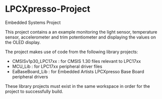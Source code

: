# LPCXpresso-Project
Embedded Systems Project

This project contains a an example monitoring the light sensor,
temperature sensor, accelerometer and trim potentiometer and
displaying the values on the OLED display.

The project makes use of code from the following library projects:
- CMSISv1p30_LPC17xx : for CMSIS 1.30 files relevant to LPC17xx
- MCU_Lib        	 : for LPC17xx peripheral driver files
- EaBaseBoard_Lib    : for Embedded Artists LPCXpresso Base Board peripheral drivers

These library projects must exist in the same workspace in order
for the project to successfully build.